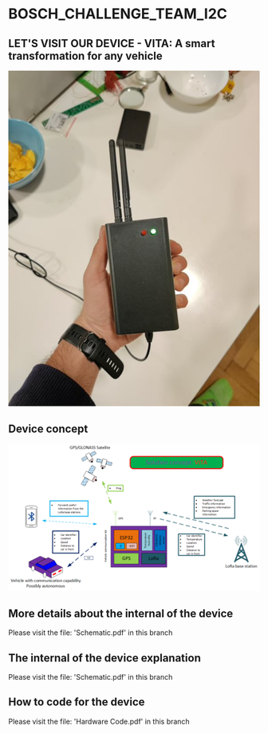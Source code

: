 # BOSCH_CHALLENGE_TEAM_I2C
## LET'S VISIT OUR DEVICE - VITA: A smart transformation for any vehicle
![DEVICE_2](images/IMG_20211127_205158.jpg)
## Device concept
![DEVICE_2](images/Global2.png)
## More details about the internal of the device
Please visit the file: 'Schematic.pdf' in this branch
## The internal of the device explanation
Please visit the file: 'Schematic.pdf' in this branch
## How to code for the device
Please visit the file: 'Hardware Code.pdf' in this branch
